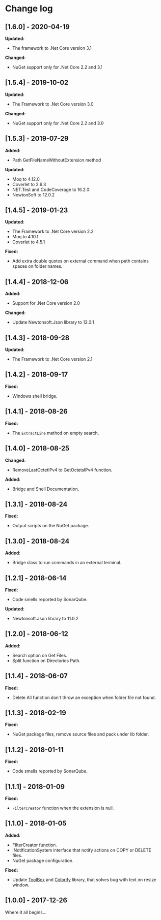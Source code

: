 # Change log

<!-- http://keepachangelog.com/en/0.3.0/
Added       for new features.
Changed     for changes in existing functionality.
Deprecated  for once-stable features removed in upcoming releases.
Removed     for deprecated features removed in this release.
Fixed       for any bug fixes.
Security    to invite users to upgrade in case of vulnerabilities.
-->

## [1.6.0] - 2020-04-19

**Updated:**

- The framework to .Net Core version 3.1

**Changed:**

- NuGet support only for .Net Core 2.2 and 3.1

## [1.5.4] - 2019-10-02

**Updated:**

- The Framework to .Net Core version 3.0

**Changed:**

- NuGet support only for .Net Core 2.2 and 3.0

## [1.5.3] - 2019-07-29

**Added:**

- Path GetFileNameWithoutExtension method

**Updated:**

- Moq to 4.12.0
- Coverlet to 2.6.3
- NET.Test and CodeCoverage to 16.2.0
- NewtonSoft to 12.0.2

## [1.4.5] - 2019-01-23

**Updated:**

- The Framework to .Net Core version 2.2
- Moq to 4.10.1
- Coverlet to 4.5.1

**Fixed:**

- Add extra double quotes on external command when path contains spaces on folder names.

## [1.4.4] - 2018-12-06

**Added:**

- Support for .Net Core version 2.0

**Changed:**

- Update Newtonsoft.Json library to 12.0.1

## [1.4.3] - 2018-09-28

**Updated:**

- The Framework to .Net Core version 2.1

## [1.4.2] - 2018-09-17

**Fixed:**

- Windows shell bridge.

## [1.4.1] - 2018-08-26

**Fixed:**

- The `ExtractLine` method on empty search.

## [1.4.0] - 2018-08-25

**Changed:**

- RemoveLastOctetIPv4 to GetOctetsIPv4 function.

**Added:**

- Bridge and Shell Documentation.

## [1.3.1] - 2018-08-24

**Fixed:**

- Output scripts on the NuGet package.

## [1.3.0] - 2018-08-24

**Added:**

- Bridge class to run commands in an external terminal.

## [1.2.1] - 2018-06-14

**Fixed:**

- Code smells reported by SonarQube.

**Updated:**

- Newtonsoft.Json library to 11.0.2

## [1.2.0] - 2018-06-12

**Added:**

- Search option on Get Files.
- Split function on Directories Path.

## [1.1.4] - 2018-06-07

**Fixed:**

- Delete All function don't throw an exception when folder file not found.

## [1.1.3] - 2018-02-19

**Fixed:**

- NuGet package files, remove source files and pack under lib folder.

## [1.1.2] - 2018-01-11

**Fixed:**

- Code smells reported by SonarQube.

## [1.1.1] - 2018-01-09

**Fixed:**

- `FilterCreator` function when the extension is null.

## [1.1.0] - 2018-01-05

**Added:**

- FilterCreator function.
- INotificationSystem interface that notify actions on COPY or DELETE files.
- NuGet package configuration.

**Fixed:**

- Update [ToolBox](https://github.com/deinsoftware/toolbox) and [Colorify](https://github.com/equiman/colorify) library, that solves bug with text on resize window.

## [1.0.0] - 2017-12-26

Where it all begins...
